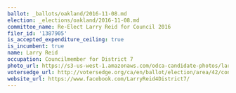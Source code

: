 ```yaml
---
ballot: _ballots/oakland/2016-11-08.md
election: _elections/oakland/2016-11-08.md
committee_name: Re-Elect Larry Reid for Council 2016
filer_id: '1387905'
is_accepted_expenditure_ceiling: true
is_incumbent: true
name: Larry Reid
occupation: Councilmember for District 7
photo_url: https://s3-us-west-1.amazonaws.com/odca-candidate-photos/larry-reid.png
votersedge_url: http://votersedge.org/ca/en/ballot/election/area/42/contests/contest/13238/candidate/130763?&county=Alameda%20County&election_authority_id=1
website_url: https://www.facebook.com/LarryReid4District7/
---
```

